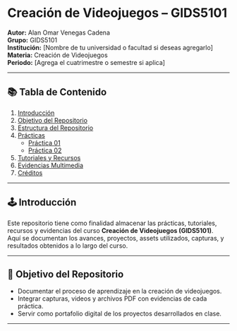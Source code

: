 # Creación de Videojuegos – GIDS5101

**Autor:** Alan Omar Venegas Cadena  
**Grupo:** GIDS5101  
**Institución:** [Nombre de tu universidad o facultad si deseas agregarlo]  
**Materia:** Creación de Videojuegos  
**Periodo:** [Agrega el cuatrimestre o semestre si aplica]

---

## 📚 Tabla de Contenido

1. [Introducción](#introducción)
2. [Objetivo del Repositorio](#objetivo-del-repositorio)
3. [Estructura del Repositorio](#estructura-del-repositorio)
4. [Prácticas](#prácticas)
   - [Práctica 01](#práctica-01)
   - [Práctica 02](#práctica-02)
5. [Tutoriales y Recursos](#tutoriales-y-recursos)
6. [Evidencias Multimedia](#evidencias-multimedia)
7. [Créditos](#créditos)

---

## 🕹️ Introducción

Este repositorio tiene como finalidad almacenar las prácticas, tutoriales, recursos y evidencias del curso **Creación de Videojuegos (GIDS5101)**.  
Aquí se documentan los avances, proyectos, assets utilizados, capturas, y resultados obtenidos a lo largo del curso.

---

## 🎯 Objetivo del Repositorio

- Documentar el proceso de aprendizaje en la creación de videojuegos.  
- Integrar capturas, videos y archivos PDF con evidencias de cada práctica.  
- Servir como portafolio digital de los proyectos desarrollados en clase.

---

